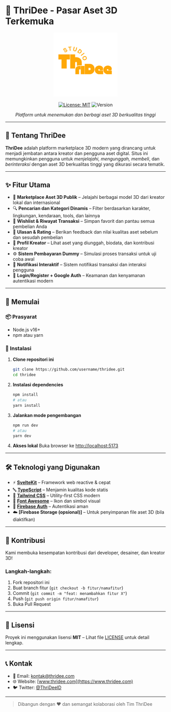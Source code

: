 
# 🚀 ThriDee - Pasar Aset 3D Terkemuka

<div align="center">
  <img src="static/logo.png" alt="ThriDee Logo" width="200">

  [![License: MIT](https://img.shields.io/badge/License-MIT-yellow.svg)](https://opensource.org/licenses/MIT)
  ![Version](https://img.shields.io/badge/version-1.0.0-blue.svg)

  <em>Platform untuk menemukan dan berbagi aset 3D berkualitas tinggi</em>
</div>

---

## 🌟 Tentang ThriDee

**ThriDee** adalah platform marketplace 3D modern yang dirancang untuk menjadi jembatan antara kreator dan pengguna aset digital. Situs ini memungkinkan pengguna untuk *menjelajahi, mengunggah, membeli*, dan *berinteraksi* dengan aset 3D berkualitas tinggi yang dikurasi secara tematik.

---

## ✨ Fitur Utama

- 🛒 **Marketplace Aset 3D Publik** – Jelajahi berbagai model 3D dari kreator lokal dan internasional
- 🔍 **Pencarian dan Kategori Dinamis** – Filter berdasarkan karakter, lingkungan, kendaraan, tools, dan lainnya
- 🧾 **Wishlist & Riwayat Transaksi** – Simpan favorit dan pantau semua pembelian Anda
- 💬 **Ulasan & Rating** – Berikan feedback dan nilai kualitas aset sebelum dan sesudah pembelian
- 👤 **Profil Kreator** – Lihat aset yang diunggah, biodata, dan kontribusi kreator
- ⚙️ **Sistem Pembayaran Dummy** – Simulasi proses transaksi untuk uji coba awal
- 🔔 **Notifikasi Interaktif** – Sistem notifikasi transaksi dan interaksi pengguna
- 🔐 **Login/Register + Google Auth** – Keamanan dan kenyamanan autentikasi modern

---

## 🚀 Memulai

### 📦 Prasyarat
- Node.js v16+
- npm atau yarn

### 🔧 Instalasi

1. **Clone repositori ini**
   ```bash
   git clone https://github.com/username/thridee.git
   cd thridee
   ```

2. **Instalasi dependencies**
   ```bash
   npm install
   # atau
   yarn install
   ```

3. **Jalankan mode pengembangan**
   ```bash
   npm run dev
   # atau
   yarn dev
   ```

4. **Akses lokal**
   Buka browser ke [http://localhost:5173](http://localhost:5173)

---

## 🛠 Teknologi yang Digunakan

- ⚡ **[SvelteKit](https://kit.svelte.dev/)** – Framework web reactive & cepat
- 🔤 **[TypeScript](https://www.typescriptlang.org/)** – Menjamin kualitas kode statis
- 🎨 **[Tailwind CSS](https://tailwindcss.com/)** – Utility-first CSS modern
- 🧩 **[Font Awesome](https://fontawesome.com/)** – Ikon dan simbol visual
- 🔐 **[Firebase Auth](https://firebase.google.com/products/auth)** – Autentikasi aman
- ☁️ **[Firebase Storage (opsional)]** – Untuk penyimpanan file aset 3D (bila diaktifkan)

---

## 🤝 Kontribusi

Kami membuka kesempatan kontribusi dari developer, desainer, dan kreator 3D!

### Langkah-langkah:
1. Fork repositori ini
2. Buat branch fitur (`git checkout -b fitur/namafitur`)
3. Commit (`git commit -m "feat: menambahkan fitur X"`)
4. Push (`git push origin fitur/namafitur`)
5. Buka Pull Request

---

## 📜 Lisensi

Proyek ini menggunakan lisensi **MIT** – Lihat file [LICENSE](./LICENSE) untuk detail lengkap.

---

## 📞 Kontak

- 📧 Email: [kontak@thridee.com](mailto:kontak@thridee.com)
- 🌐 Website: [www.thridee.com](https://www.thridee.com)
- 🐦 Twitter: [@ThriDeeID](https://twitter.com/ThriDeeID)

---

> Dibangun dengan ❤️ dan semangat kolaborasi oleh Tim ThriDee

